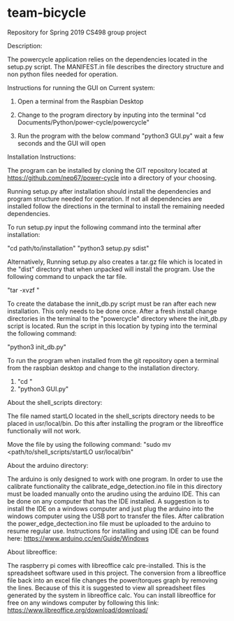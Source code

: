 # team-bicycle
Repository for Spring 2019 CS498 group project

Description:

The powercycle application relies on the dependencies located in the setup.py script.
The MANIFEST.in file describes the directory structure and non python files needed for operation.

Instructions for running the GUI on Current system:

1. Open a terminal from the Raspbian Desktop

2. Change to the program directory by inputing into the terminal
   "cd Documents/Python/power-cycle/powercycle"

3. Run the program with the below command
   "python3 GUI.py"
   wait a few seconds and the GUI will open

Installation Instructions:

The program can be installed by cloning the GIT repository located at 
https://github.com/nep67/power-cycle into a directory of your choosing.

Running setup.py after installation should install the dependencies and 
program structure needed for operation. If not all dependencies are 
installed follow the directions in the terminal to install the remaining 
needed dependencies.

To run setup.py input the following command into the terminal after installation:

"cd path/to/installation"
"python3 setup.py sdist"

Alternatively, Running setup.py also creates a tar.gz file which is located in the 
"dist" directory that when unpacked will install the program. Use the following 
command to unpack the tar file.

"tar -xvzf <tar file name>"

To create the database the innit_db.py script must be ran after each new installation. 
This only needs to be done once. After a fresh install change directories in the 
terminal to the "powercycle" directory where the init_db.py script is located. Run 
the script in this location by typing into the terminal the following command:

"python3 init_db.py"

To run the program when installed from the git repository open a terminal from
the raspbian desktop and change to the installation directory.
1. "cd <install directory>"
2. "python3 GUI.py"

About the shell_scripts directory:

The file named startLO located in the shell_scripts directory needs to be placed in 
usr/local/bin. Do this after installing the program or the libreoffice functionaliy
will not work.

Move the file by using the following command:
"sudo mv <path/to/shell_scripts/startLO usr/local/bin"
   
About the arduino directory:

The arduino is only designed to work with one program. In order to use the calibrate 
functionality the calibrate_edge_detection.ino file in this directory must be loaded
manually onto the arudino using the arduino IDE. This can be done on any computer that
has the IDE installed. A suggestion is to install the IDE on a windows computer and just
plug the arduino into the windows computer using the USB port to transfer the files. After 
calibration the power_edge_dectection.ino file must be uploaded to the arduino to resume
regular use. Instructions for installing and using IDE can be found here:
https://www.arduino.cc/en/Guide/Windows

About libreoffice:

The raspberry pi comes with libreoffice calc pre-installed. This is the spreadsheet software
used in this project. The conversion from a libreoffice file back into an excel file changes
the power/torques graph by removing the lines. Because of this it is suggested to view all 
spreadsheet files generated by the system in libreoffice calc. You can install libreoffice for
free on any windows computer by following this link:
https://www.libreoffice.org/download/download/
